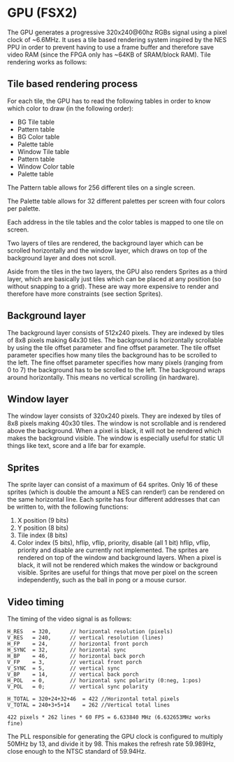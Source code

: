 # GPU (FSX2)
The GPU generates a progressive 320x240@60hz RGBs signal using a pixel clock of ~6.6MHz.
It uses a tile based rendering system inspired by the NES PPU in order to prevent having to use a frame buffer and therefore save video RAM (since the FPGA only has ~64KB of SRAM/block RAM). Tile rendering works as follows:


## Tile based rendering process
For each tile, the GPU has to read the following tables in order to know which color to draw (in the following order):

- BG Tile table
- Pattern table
- BG Color table
- Palette table
- Window Tile table
- Pattern table
- Window Color table
- Palette table

The Pattern table allows for 256 different tiles on a single screen.

The Palette table allows for 32 different palettes per screen with four colors per palette.

Each address in the tile tables and the color tables is mapped to one tile on screen.

Two layers of tiles are rendered, the background layer which can be scrolled horizontally and the window layer, which draws on top of the background layer and does not scroll.

Aside from the tiles in the two layers, the GPU also renders Sprites as a third layer, which are basically just tiles which can be placed at any position (so without snapping to a grid). These are way more expensive to render and therefore have more constraints (see section Sprites).

## Background layer
The background layer consists of 512x240 pixels. They are indexed by tiles of 8x8 pixels making 64x30 tiles. The background is horizontally scrollable by using the tile offset parameter and fine offset parameter. The tile offset parameter specifies how many tiles the background has to be scrolled to the left. The fine offset parameter specifies how many pixels (ranging from 0 to 7) the background has to be scrolled to the left. The background wraps around horizontally. This means no vertical scrolling (in hardware).

## Window layer
The window layer consists of 320x240 pixels. They are indexed by tiles of 8x8 pixels making 40x30 tiles. The window is not scrollable and is rendered above the background. When a pixel is black, it will not be rendered which makes the background visible. The window is especially useful for static UI things like text, score and a life bar for example.

## Sprites
The sprite layer can consist of a maximum of 64 sprites. Only 16 of these sprites (which is double the amount a NES can render!) can be rendered on the same horizontal line. Each sprite has four different addresses that can be written to, with the following functions:
1. X position (9 bits)
2. Y position (8 bits)
3. Tile index (8 bits)
4. Color index (5 bits), hflip, vflip, priority, disable (all 1 bit)
hflip, vflip, priority and disable are currently not implemented.
The sprites are rendered on top of the window and background layers. When a pixel is black, it will not be rendered which makes the window or background visible. Sprites are useful for things that move per pixel on the screen independently, such as the ball in pong or a mouse cursor.


## Video timing
The timing of the video signal is as follows:
``` text
H_RES   = 320,      // horizontal resolution (pixels)
V_RES   = 240,      // vertical resolution (lines)
H_FP    = 24,       // horizontal front porch
H_SYNC  = 32,       // horizontal sync
H_BP    = 46,       // horizontal back porch
V_FP    = 3,        // vertical front porch
V_SYNC  = 5,        // vertical sync
V_BP    = 14,       // vertical back porch
H_POL   = 0,        // horizontal sync polarity (0:neg, 1:pos)
V_POL   = 0;        // vertical sync polarity

H_TOTAL = 320+24+32+46  = 422 //Horizontal total pixels
V_TOTAL = 240+3+5+14    = 262 //Vertical total lines

422 pixels * 262 lines * 60 FPS = 6.633840 MHz (6.632653MHz works fine)
```
The PLL responsible for generating the GPU clock is configured to multiply 50MHz by 13, and divide it by 98. This makes the refresh rate 59.989Hz, close enough to the NTSC standard of 59.94Hz.